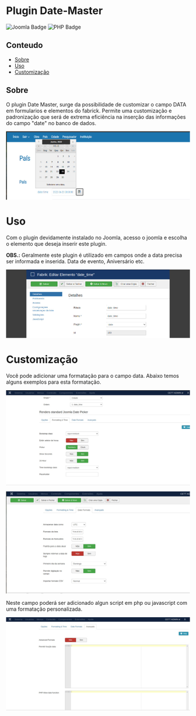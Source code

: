 # Plugin Date-Master

![Joomla Badge](https://img.shields.io/badge/Joomla-5091CD?style=for-the-badge&logo=joomla&logoColor=white) ![PHP Badge](https://img.shields.io/badge/PHP-777BB4?style=for-the-badge&logo=php&logoColor=white)


## Conteudo


- [Sobre](#sobre)
- [Uso](#uso)
- [Customização](#customizacao)


## Sobre

O plugin Date Master, surge da possibilidade de customizar o campo DATA em formularios e elementos do fabrick. Permite uma customização e padronização que será de extrema eficiência na inserção das informações do campo "date" no banco de dados.

<p align="center">
    <img src="images/01.jpeg">
</p>

# Uso

Com o plugin devidamente instalado no Joomla, acesso o joomla e escolha o elemento que deseja inserir este plugin. 

<b>OBS.:</b> Geralmente este plugin é utilizado em campos onde a data precisa ser informada e inserida. Data de evento, Aniversário etc. 

<p align="center">
    <img src="images/02.jpeg">
</p>

# Customização
Você pode adicionar uma formatação para o campo data.
Abaixo temos alguns exemplos para esta formatação.

<p align="center">
    <img src="images/03.jpeg">
</p>

<p align="center">
    <img src="images/04.jpeg">
</p>

Neste campo poderá ser adicionado algun script em php ou javascript com uma formatação personalizada.
<p align="center">
    <img src="images/05.jpeg">
</p>
